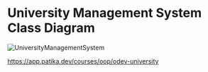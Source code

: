 # University Management System Class Diagram
![UniversityManagementSystem](https://user-images.githubusercontent.com/83141061/221419676-14bfc9d6-f718-45ca-bfe7-4babb3d42c81.png)

https://app.patika.dev/courses/oop/odev-university
